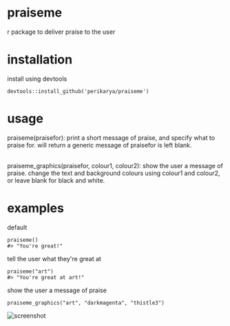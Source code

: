 # praiseme
r package to deliver praise to the user

<h1>installation</h1>
install using devtools <br>

```
devtools::install_github('perikarya/praiseme')
```

<h1>usage</h1>
praiseme(praisefor): print a short message of praise, and specify what to praise for. will return a generic message of praisefor is left blank. <br><br>

praiseme_graphics(praisefor, colour1, colour2): show the user a message of praise. change the text and background colours using colour1 and colour2, or leave blank for black and white.

<h1>examples</h1>

default

```library(praiseme)
praiseme()
#> "You're great!"
```

tell the user what they're great at

```library(praiseme)
praiseme("art")
#> "You're great at art!"
```

show the user a message of praise

```library(praiseme)
praiseme_graphics("art", "darkmagenta", "thistle3")
```
![screenshot](https://i.ibb.co/TqsyYmG/Screen-Shot-2019-10-30-at-2-18-28-pm.png)
